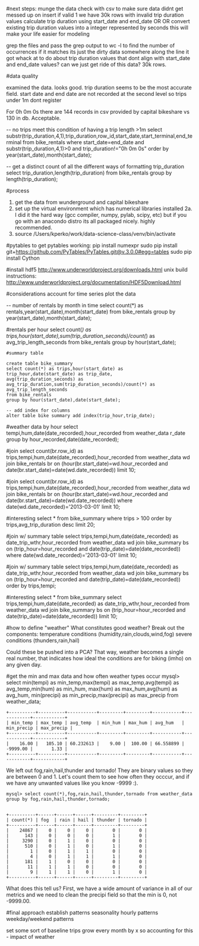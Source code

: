 #next steps:
munge the data
check with csv to make sure data didnt get messed up on insert
if valid
1 we have 30k rows with invalid trip duration values
calculate trip duration using start_date and end_date
OR OR
convert existing trip duration values into a integer represented by seconds
this will make your life easier for modeling

grep the files and pass the grep output to wc -l to find the number of occurrences
if it matches its just the dirty data
somewhere along the line it got whack
at to do about trip duration values that dont align with start_date and end_date values?
can we just get ride of this data? 30k rows.

#data quality

examined the data. looks good. trip duration seems to be the most accurate field.
start date and end date are not recorded at the second level
so trips under 1m dont register

For 0h 0m 0s there are 144 records in csv provided by capital bikeshare vs 130 in db. Acceptable.

-- no trips meet this condition of having a trip length >1m
select substr(trip_duration,4,1),trip_duration,row_id,start_date,start_terminal,end_terminal from bike_rentals where start_date=end_date and substr(trip_duration,4,1)>0 and trip_duration!="0h 0m 0s" order by year(start_date),month(start_date);

-- get a distinct count of all the different ways of formatting trip_duration
select trip_duration,length(trip_duration) from bike_rentals group by length(trip_duration);

#process
1. get the data from wunderground and capital bikeshare
2. set up the virtual environment which has numerical libraries installed
	2a. I did it the hard way (gcc compiler, numpy, pylab, scipy, etc) but if you go with an anacondo distro its all packaged nicely. highly recommended. 
3. source /Users/kperko/work/data-science-class/venv/bin/activate

#pytables
to get pytables working:
pip install numexpr
sudo pip install git+https://github.com/PyTables/PyTables.git@v.3.0.0#egg=tables
sudo pip install Cython

#install hdf5
http://www.underworldproject.org/downloads.html
unix build instructions:
http://www.underworldproject.org/documentation/HDF5Download.html

#considerations
account for time series
plot the data

-- number of rentals by month in time
select count(*) as rentals,year(start_date),month(start_date) from bike_rentals group by year(start_date),month(start_date);

#rentals per hour
select count(*) as trips,hour(start_date),sum(trip_duration_seconds)/count(*) as avg_trip_length_seconds from bike_rentals group by hour(start_date);

	#summary table

	create table bike_summary
	select count(*) as trips,hour(start_date) as trip_hour,date(start_date) as trip_date,
	avg(trip_duration_seconds) as avg_trip_duration,sum(trip_duration_seconds)/count(*) as avg_trip_length_seconds
	from bike_rentals 
	group by hour(start_date),date(start_date);

	-- add index for columns
	alter table bike summary add index(trip_hour,trip_date);

#weather data by hour
select tempi,hum,date(date_recorded),hour_recorded from weather_data r_date group by hour_recorded,date(date_recorded);

#join
select count(br.row_id) as trips,tempi,hum,date(date_recorded),hour_recorded from weather_data wd join bike_rentals br on (hour(br.start_date)=wd.hour_recorded and date(br.start_date)=date(wd.date_recorded)) limit 10;

#join
select count(br.row_id) as trips,tempi,hum,date(date_recorded),hour_recorded from weather_data wd join bike_rentals br on (hour(br.start_date)=wd.hour_recorded and date(br.start_date)=date(wd.date_recorded))
where date(wd.date_recorded)='2013-03-01' limit 10;

#interesting
select * from bike_summary where trips > 100 order by trips,avg_trip_duration desc limit 20;

#join w/ summary table
select trips,tempi,hum,date(date_recorded) as date_trip_wthr,hour_recorded
from weather_data wd
join bike_summary bs on (trip_hour=hour_recorded and date(trip_date)=date(date_recorded))
where date(wd.date_recorded)='2013-03-01' limit 10;

#join w/ summary table
select trips,tempi,hum,date(date_recorded) as date_trip_wthr,hour_recorded
from weather_data wd
join bike_summary bs on (trip_hour=hour_recorded and date(trip_date)=date(date_recorded))
order by trips,tempi;

#interesting
select * from bike_summary 
select trips,tempi,hum,date(date_recorded) as date_trip_wthr,hour_recorded
from weather_data wd
join bike_summary bs on (trip_hour=hour_recorded and date(trip_date)=date(date_recorded))
 limit 10;

#how to define "weather"
What constitutes good weather? 
Break out the components:
  temperature
  conditions (humidity,rain,clouds,wind,fog)
  severe conditions (thunders,rain,hail)

Could these be pushed into a PCA? That way, weather becomes a single real number, that indicates
how ideal the conditions are for biking (imho) on any given day.

#get the min and max data and how often weather types occur
	mysql> select min(tempi) as min_temp,max(tempi) as max_temp,avg(tempi) as avg_temp,min(hum) as min_hum,
	max(hum) as max_hum,avg(hum) as avg_hum, min(precipi) as min_precip,max(precipi) as max_precip from weather_data;
	
	
	+----------+----------+-----------+---------+---------+-----------+------------+------------+
	| min_temp | max_temp | avg_temp  | min_hum | max_hum | avg_hum   | min_precip | max_precip |
	+----------+----------+-----------+---------+---------+-----------+------------+------------+
	|    16.00 |   105.10 | 60.232613 |    9.00 |  100.00 | 66.558899 |   -9999.00 |       1.33 |
	+----------+----------+-----------+---------+---------+-----------+------------+------------+


We left out fog,rain,hail,thunder and tornado!
They are binary values so they are between 0 and 1. Let's count them to see how often they occcur,
and if we have any unwanted values like you know -9999 :).

	mysql> select count(*),fog,rain,hail,thunder,tornado from weather_data group by fog,rain,hail,thunder,tornado;
	
	
	+----------+------+------+------+---------+---------+
	| count(*) | fog  | rain | hail | thunder | tornado |
	+----------+------+------+------+---------+---------+
	|    24867 |    0 |    0 |    0 |       0 |       0 |
	|      143 |    0 |    0 |    0 |       1 |       0 |
	|     3290 |    0 |    1 |    0 |       0 |       0 |
	|      510 |    0 |    1 |    0 |       1 |       0 |
	|        1 |    0 |    1 |    1 |       0 |       0 |
	|        4 |    0 |    1 |    1 |       1 |       0 |
	|      181 |    1 |    0 |    0 |       0 |       0 |
	|       11 |    1 |    1 |    0 |       0 |       0 |
	|        9 |    1 |    1 |    0 |       1 |       0 |
	+----------+------+------+------+---------+---------+


What does this tell us? 
First, we have a wide amount of variance in all of our metrics and we need to clean the precipi field
so that the min is 0, not -9999.00.



#final approach
establish patterns
seasonality
hourly patterns
weekday/weekend patterns

set some sort of baseline
trips grow every month by x
so accounting for this - impact of weather

